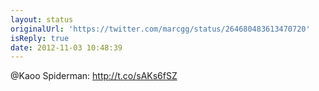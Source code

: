 ```yaml
---
layout: status
originalUrl: 'https://twitter.com/marcgg/status/264680483613470720'
isReply: true
date: 2012-11-03 10:48:39
---
```


@Kaoo Spiderman: http://t.co/sAKs6fSZ
